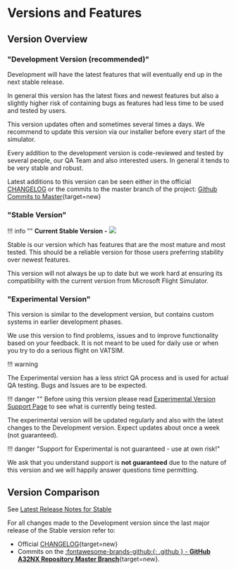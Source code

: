 # Versions and Features

## Version Overview

### "Development Version (recommended)"

Development will have the latest features that will eventually end up in the next stable release.

In general this version has the latest fixes and newest features but also a slightly higher risk of containing bugs as features had less time to be used and tested by users.

This version updates often and sometimes several times a days. We recommend to update this version via our installer before every start of the simulator.

Every addition to the development version is code-reviewed and tested by several people, our QA Team and also interested users. In general it tends to be very stable and robust.

Latest additions to this version can be seen either in the official [CHANGELOG](https://github.com/flybywiresim/a32nx/blob/master/.github/CHANGELOG.md) or the commits to the master branch of the project: [Github Commits to Master](https://github.com/flybywiresim/a32nx/commits/master){target=new}

### "Stable Version"

!!! info ""
    **Current Stable Version -** <img src="https://img.shields.io/github/v/release/flybywiresim/a32nx.svg?color=2F4E5B&style=flat" />

Stable is our version which has features that are the most mature and most tested. This should be a reliable version for those users preferring stability over newest features.

This version will not always be up to date but we work hard at ensuring its compatibility with the current version from Microsoft Flight Simulator.

### "Experimental Version"

This version is similar to the development version, but contains custom systems in earlier development phases.

We use this version to find problems, issues and to improve functionality based on your feedback. It is not meant to be used for daily use or when you try to do a serious flight on VATSIM.

!!! warning

The Experimental version has a less strict QA process and is used for actual QA testing. Bugs and Issues are to be expected. 

!!! danger ""
    Before using this version please read [Experimental Version Support Page](support/exp.md) to see what is currently being tested. 

The experimental version will be updated regularly and also with the latest changes to the Development version. Expect updates about once a week (not guaranteed).

!!! danger "Support for Experimental is not guaranteed - use at own risk!"
    
We ask that you understand support is **not guaranteed** due to the nature of this version and we will happily answer questions time permitting.

## Version Comparison

See [Latest Release Notes for Stable](/latest-release)

For all changes made to the Development version since the last major release of the Stable version refer to:

- Official [CHANGELOG](https://github.com/flybywiresim/a32nx/blob/master/.github/CHANGELOG.md#080){target=new}
- Commits on the [:fontawesome-brands-github:{: .github } - **GitHub A32NX Repository Master Branch**](https://github.com/flybywiresim/a32nx/commits/master){target=new}.

